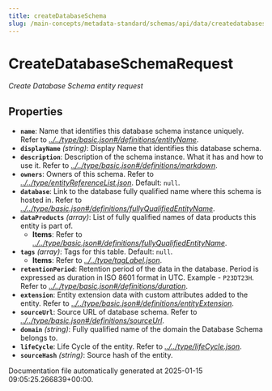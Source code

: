 ```yaml
---
title: createDatabaseSchema
slug: /main-concepts/metadata-standard/schemas/api/data/createdatabaseschema
---
```


# CreateDatabaseSchemaRequest

*Create Database Schema entity request*

## Properties

- **`name`**: Name that identifies this database schema instance uniquely. Refer to *[../../type/basic.json#/definitions/entityName](#/../type/basic.json#/definitions/entityName)*.
- **`displayName`** *(string)*: Display Name that identifies this database schema.
- **`description`**: Description of the schema instance. What it has and how to use it. Refer to *[../../type/basic.json#/definitions/markdown](#/../type/basic.json#/definitions/markdown)*.
- **`owners`**: Owners of this schema. Refer to *[../../type/entityReferenceList.json](#/../type/entityReferenceList.json)*. Default: `null`.
- **`database`**: Link to the database fully qualified name where this schema is hosted in. Refer to *[../../type/basic.json#/definitions/fullyQualifiedEntityName](#/../type/basic.json#/definitions/fullyQualifiedEntityName)*.
- **`dataProducts`** *(array)*: List of fully qualified names of data products this entity is part of.
  - **Items**: Refer to *[../../type/basic.json#/definitions/fullyQualifiedEntityName](#/../type/basic.json#/definitions/fullyQualifiedEntityName)*.
- **`tags`** *(array)*: Tags for this table. Default: `null`.
  - **Items**: Refer to *[../../type/tagLabel.json](#/../type/tagLabel.json)*.
- **`retentionPeriod`**: Retention period of the data in the database. Period is expressed as duration in ISO 8601 format in UTC. Example - `P23DT23H`. Refer to *[../../type/basic.json#/definitions/duration](#/../type/basic.json#/definitions/duration)*.
- **`extension`**: Entity extension data with custom attributes added to the entity. Refer to *[../../type/basic.json#/definitions/entityExtension](#/../type/basic.json#/definitions/entityExtension)*.
- **`sourceUrl`**: Source URL of database schema. Refer to *[../../type/basic.json#/definitions/sourceUrl](#/../type/basic.json#/definitions/sourceUrl)*.
- **`domain`** *(string)*: Fully qualified name of the domain the Database Schema belongs to.
- **`lifeCycle`**: Life Cycle of the entity. Refer to *[../../type/lifeCycle.json](#/../type/lifeCycle.json)*.
- **`sourceHash`** *(string)*: Source hash of the entity.


Documentation file automatically generated at 2025-01-15 09:05:25.266839+00:00.
